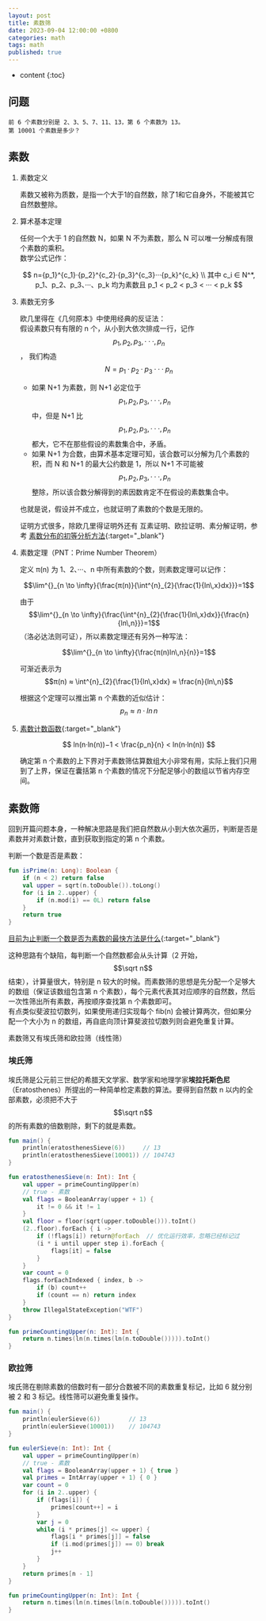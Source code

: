 ```yaml
---
layout: post
title: 素数筛
date: 2023-09-04 12:00:00 +0800
categories: math
tags: math
published: true
---
```


* content
{:toc}

## 问题

```
前 6 个素数分别是 2、3、5、7、11、13，第 6 个素数为 13。
第 10001 个素数是多少？
```

## 素数

1. 素数定义

    素数又被称为质数，是指一个大于1的自然数，除了1和它自身外，不能被其它自然数整除。

2. 算术基本定理

    任何一个大于 1 的自然数 N，如果 N 不为素数，那么 N 可以唯一分解成有限个素数的乘积。<br>
    数学公式记作：

    $$
        n={p_1}^{c_1}·{p_2}^{c_2}·{p_3}^{c_3}···{p_k}^{c_k} \\
        其中 c_i ∈ N^*, p_1、p_2、p_3、···、p_k 均为素数且 p_1 < p_2 < p_3 < ··· < p_k
    $$

    <!-- [算术基本定理的证明](https://zhuanlan.zhihu.com/p/345488859){:target="_blank"} -->

3. 素数无穷多

    欧几里得在《几何原本》中使用经典的反证法：<br>
    假设素数只有有限的 n 个，从小到大依次排成一行，记作 $$p_1,p_2,p_3,···,p_n$$，
    我们构造 $$N=p_1·p_2·p_3···p_n$$
    * 如果 N+1 为素数，则 N+1 必定位于 $$p_1,p_2,p_3,···,p_n$$ 中，但是 N+1 比  $$p_1,p_2,p_3,···,p_n$$ 都大，它不在那些假设的素数集合中，矛盾。
    * 如果 N+1 为合数，由算术基本定理可知，该合数可以分解为几个素数的积，而 N 和 N+1 的最大公约数是 1，所以 N+1 不可能被 $$p_1,p_2,p_3,···,p_n$$ 整除，所以该合数分解得到的素因数肯定不在假设的素数集合中。

    也就是说，假设并不成立，也就证明了素数的个数是无限的。

    证明方式很多，除欧几里得证明外还有 互素证明、欧拉证明、素分解证明，参考
    [素数分布的初等分析方法](https://zhuanlan.zhihu.com/p/640798561){:target="_blank"}

4. 素数定理（PNT：Prime Number Theorem）
    
    定义 π(n) 为 1、2、···、n 中所有素数的个数，则素数定理可以记作：
    
    $$\lim^{}_{n \to \infty}{\frac{π(n)}{\int^{n}_{2}{\frac{1}{ln\,x}dx}}}=1$$

    由于 $$\lim^{}_{n \to \infty}{\frac{\int^{n}_{2}{\frac{1}{ln\,x}dx}}{\frac{n}{ln\,n}}}=1$$ （洛必达法则可证），所以素数定理还有另外一种写法：

    $$\lim^{}_{n \to \infty}{\frac{π(n)ln\,n}{n}}=1$$

    可渐近表示为 $$π(n) ≈ \int^{n}_{2}{\frac{1}{ln\,x}dx} ≈ \frac{n}{ln\,n}$$

    根据这个定理可以推出第 n 个素数的近似估计：$$ p_n ≈ n·ln\,n $$

    <!-- [素数定理的介绍+非常简单的推导](https://zhuanlan.zhihu.com/p/114662915){:target="_blank"} -->

5. [素数计数函数](https://en.wikipedia.org/wiki/Prime-counting_function){:target="_blank"}

    $$
        ln(n·ln(n))−1 < \frac{p_n}{n} < ln(n·ln(n))
    $$

    确定第 n 个素数的上下界对于素数筛估算数组大小非常有用，实际上我们只用到了上界，保证在囊括第 n 个素数的情况下分配足够小的数组以节省内存空间。

## 素数筛

回到开篇问题本身，一种解决思路是我们把自然数从小到大依次遍历，判断是否是素数并对素数计数，直到获取到指定的第 n 个素数。

判断一个数是否是素数：

```kotlin
fun isPrime(n: Long): Boolean {
    if (n < 2) return false
    val upper = sqrt(n.toDouble()).toLong()
    for (i in 2..upper) {
        if (n.mod(i) == 0L) return false
    }
    return true
}
```
[目前为止判断一个数是否为素数的最快方法是什么](https://www.zhihu.com/question/512360756/answer/2318498459){:target="_blank"}

这种思路有个缺陷，每判断一个自然数都会从头计算（2 开始，$$\sqrt n$$ 结束），计算量很大，特别是 n 较大的时候。而素数筛的思想是先分配一个足够大的数组（保证该数组包含第 n 个素数），每个元素代表其对应顺序的自然数，然后一次性筛出所有素数，再按顺序查找第 n 个素数即可。<br>
有点类似斐波拉切数列，如果使用递归实现每个 fib(n) 会被计算两次，但如果分配一个大小为 n 的数组，再自底向顶计算斐波拉切数列则会避免重复计算。

素数筛又有埃氏筛和欧拉筛（线性筛）

### 埃氏筛

埃氏筛是公元前三世纪的希腊天文学家、数学家和地理学家**埃拉托斯色尼**（Eratosthenes）所提出的一种简单检定素数的算法。要得到自然数 n 以内的全部素数，必须把不大于 $$\sqrt n$$ 的所有素数的倍数剔除，剩下的就是素数。

```kotlin
fun main() {
    println(eratosthenesSieve(6))     // 13
    println(eratosthenesSieve(10001)) // 104743
}

fun eratosthenesSieve(n: Int): Int {
    val upper = primeCountingUpper(n)
    // true - 素数
    val flags = BooleanArray(upper + 1) {
        it != 0 && it != 1
    }
    val floor = floor(sqrt(upper.toDouble())).toInt()
    (2..floor).forEach { i ->
        if (!flags[i]) return@forEach  // 优化运行效率，忽略已经标记过
        (i * i until upper step i).forEach {
            flags[it] = false
        }
    }
    var count = 0
    flags.forEachIndexed { index, b ->
        if (b) count++
        if (count == n) return index
    }
    throw IllegalStateException("WTF")
}

fun primeCountingUpper(n: Int): Int {
    return n.times(ln(n.times(ln(n.toDouble())))).toInt()
}
```

### 欧拉筛

埃氏筛在剔除素数的倍数时有一部分合数被不同的素数重复标记，比如 6 就分别被 2 和 3 标记。线性筛可以避免重复操作。

```kotlin
fun main() {
    println(eulerSieve(6))        // 13
    println(eulerSieve(10001))    // 104743
}

fun eulerSieve(n: Int): Int {
    val upper = primeCountingUpper(n)
    // true - 素数
    val flags = BooleanArray(upper + 1) { true }
    val primes = IntArray(upper + 1) { 0 }
    var count = 0
    for (i in 2..upper) {
        if (flags[i]) {
            primes[count++] = i
        }
        var j = 0
        while (i * primes[j] <= upper) {
            flags[i * primes[j]] = false
            if (i.mod(primes[j]) == 0) break
            j++
        }
    }
    return primes[n - 1]
}

fun primeCountingUpper(n: Int): Int {
    return n.times(ln(n.times(ln(n.toDouble())))).toInt()
}
```

<!-- https://pe-cn.github.io/7/ -->
<!-- https://zhuanlan.zhihu.com/p/542171819 -->
<!-- https://zhuanlan.zhihu.com/p/345488859 -->
<!-- https://zhuanlan.zhihu.com/p/509771255 -->
<!-- https://blog.csdn.net/lcx0128/article/details/128408977 -->
<!-- https://baike.baidu.com/item/%E5%AD%AA%E7%94%9F%E7%B4%A0%E6%95%B0%E7%8C%9C%E6%83%B3/4937896 -->
<!-- https://www.zhihu.com/question/512360756/answer/2318498459 -->
<!-- markdown 数学公式符号 https://zhuanlan.zhihu.com/p/357093758 -->
